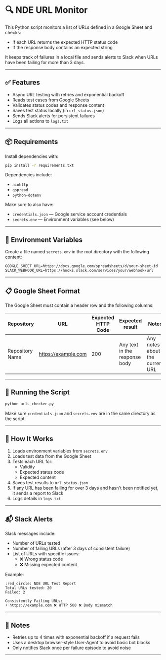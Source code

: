 # 🔍 NDE URL Monitor

This Python script monitors a list of URLs defined in a Google Sheet and checks:

- If each URL returns the expected HTTP status code
- If the response body contains an expected string

It keeps track of failures in a local file and sends alerts to Slack when URLs have been failing for more than 3 days.

---

## ✅ Features

- Async URL testing with retries and exponential backoff
- Reads test cases from Google Sheets
- Validates status codes and response content
- Saves test status locally (in `url_status.json`)
- Sends Slack alerts for persistent failures
- Logs all actions to `logs.txt`

---

## 📦 Requirements

Install dependencies with:

```bash
pip install -r requirements.txt
```

Dependencies include:

- `aiohttp`
- `gspread`
- `python-dotenv`

Make sure to also have:

- `credentials.json` — Google service account credentials
- `secrets.env` — Environment variables (see below)

---

## 🔐 Environment Variables

Create a file named `secrets.env` in the root directory with the following content:

```env
GOOGLE_SHEET_URL=https://docs.google.com/spreadsheets/d/your-sheet-id
SLACK_WEBHOOK_URL=https://hooks.slack.com/services/your/webhook/url
```

---

## 📋 Google Sheet Format

The Google Sheet must contain a header row and the following columns:

| Repository      | URL                 | Expected HTTP Code | Expected result               | Notes                           |
|-----------------|---------------------|--------------------|-------------------------------|---------------------------------|
| Repository Name | https://example.com | 200                | Any text in the response body | Any notes about the current URL |

---

## 🚀 Running the Script

```bash
python urls_checker.py
```

Make sure `credentials.json` and `secrets.env` are in the same directory as the script.

---

## 📝 How It Works

1. Loads environment variables from `secrets.env`
2. Loads test data from the Google Sheet
3. Tests each URL for:
   - Validity
   - Expected status code
   - Expected content
4. Saves test results to `url_status.json`
5. If any URL has been failing for over 3 days and hasn't been notified yet, it sends a report to Slack
6. Logs details in `logs.txt`

---

## 📬 Slack Alerts

Slack messages include:

- Number of URLs tested
- Number of failing URLs (after 3 days of consistent failure)
- List of URLs with specific issues:
  - ❌ Wrong status code
  - ❌ Missing expected content

Example:

```
:red_circle: NDE URL Test Report  
Total URLs tested: 20  
Failed: 2

Consistently Failing URLs:
• https://example.com ❌ HTTP 500 ❌ Body mismatch
```

---

## 🧠 Notes

- Retries up to 4 times with exponential backoff if a request fails
- Uses a desktop browser-style User-Agent to avoid basic bot blocks
- Only notifies Slack once per failure episode to avoid noise

---

